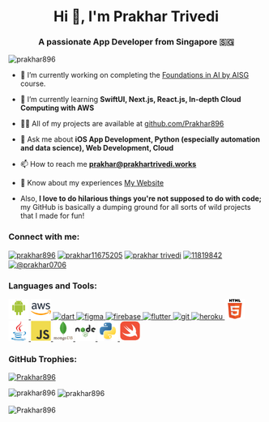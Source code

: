 <h1 align="center">Hi 👋, I'm Prakhar Trivedi</h1>
<h3 align="center">A passionate App Developer from Singapore 🇸🇬</h3>

<p align="left"> <img src="https://komarev.com/ghpvc/?username=prakhar896&label=Profile%20views&color=ffa200&style=flat" alt="prakhar896" /> </p>

- 🔭 I’m currently working on completing the [Foundations in AI by AISG](https://learn.aisingapore.org/courses/ai-for-industry-part-2/) course.

- 🌱 I’m currently learning **SwiftUI, Next.js, React.js, In-depth Cloud Computing with AWS**

- 👨‍💻 All of my projects are available at [github.com/Prakhar896](https://github.com/Prakhar896)

- 💬 Ask me about **iOS App Development, Python (especially automation and data science), Web Development, Cloud**

- 📫 How to reach me **prakhar@prakhartrivedi.works**

- 📄 Know about my experiences [My Website](https://prakhar896.github.io)

- Also, **I love to do hilarious things you're not supposed to do with code;** my GitHub is basically a dumping ground for all sorts of wild projects that I made for fun!

<h3 align="left">Connect with me:</h3>
<p align="left">
<a href="https://dev.to/prakhar896" target="blank"><img align="center" src="https://cdn.jsdelivr.net/npm/simple-icons@3.0.1/icons/dev-dot-to.svg" alt="prakhar896" height="30" width="40" /></a>
<a href="https://twitter.com/prakhar11675205" target="blank"><img align="center" src="https://cdn.jsdelivr.net/npm/simple-icons@3.0.1/icons/twitter.svg" alt="prakhar11675205" height="30" width="40" /></a>
<a href="https://www.linkedin.com/in/prakhartrivedi0706/" target="blank"><img align="center" src="https://cdn.jsdelivr.net/npm/simple-icons@3.0.1/icons/linkedin.svg" alt="prakhar trivedi" height="30" width="40" /></a>
<a href="https://stackoverflow.com/users/11819842" target="blank"><img align="center" src="https://cdn.jsdelivr.net/npm/simple-icons@3.0.1/icons/stackoverflow.svg" alt="11819842" height="30" width="40" /></a>
<a href="https://medium.com/@prakhar0706" target="blank"><img align="center" src="https://cdn.jsdelivr.net/npm/simple-icons@3.0.1/icons/medium.svg" alt="@prakhar0706" height="30" width="40" /></a>
</p>

<h3 align="left">Languages and Tools:</h3>
<p align="left"> <a href="https://developer.android.com" target="_blank"> <img src="https://raw.githubusercontent.com/devicons/devicon/master/icons/android/android-original-wordmark.svg" alt="android" width="40" height="40"/> </a> <a href="https://aws.amazon.com" target="_blank"> <img src="https://raw.githubusercontent.com/devicons/devicon/master/icons/amazonwebservices/amazonwebservices-original-wordmark.svg" alt="aws" width="40" height="40"/> </a> <a href="https://dart.dev" target="_blank"> <img src="https://www.vectorlogo.zone/logos/dartlang/dartlang-icon.svg" alt="dart" width="40" height="40"/> </a> <a href="https://www.figma.com/" target="_blank"> <img src="https://www.vectorlogo.zone/logos/figma/figma-icon.svg" alt="figma" width="40" height="40"/> </a> <a href="https://firebase.google.com/" target="_blank"> <img src="https://www.vectorlogo.zone/logos/firebase/firebase-icon.svg" alt="firebase" width="40" height="40"/> </a> <a href="https://flutter.dev" target="_blank"> <img src="https://www.vectorlogo.zone/logos/flutterio/flutterio-icon.svg" alt="flutter" width="40" height="40"/> </a> <a href="https://git-scm.com/" target="_blank"> <img src="https://www.vectorlogo.zone/logos/git-scm/git-scm-icon.svg" alt="git" width="40" height="40"/> </a> <a href="https://heroku.com" target="_blank"> <img src="https://www.vectorlogo.zone/logos/heroku/heroku-icon.svg" alt="heroku" width="40" height="40"/> </a> <a href="https://www.w3.org/html/" target="_blank"> <img src="https://raw.githubusercontent.com/devicons/devicon/master/icons/html5/html5-original-wordmark.svg" alt="html5" width="40" height="40"/> </a> <a href="https://www.java.com" target="_blank"> <img src="https://raw.githubusercontent.com/devicons/devicon/master/icons/java/java-original.svg" alt="java" width="40" height="40"/> </a> <a href="https://developer.mozilla.org/en-US/docs/Web/JavaScript" target="_blank"> <img src="https://raw.githubusercontent.com/devicons/devicon/master/icons/javascript/javascript-original.svg" alt="javascript" width="40" height="40"/> </a> <a href="https://www.mongodb.com/" target="_blank"> <img src="https://raw.githubusercontent.com/devicons/devicon/master/icons/mongodb/mongodb-original-wordmark.svg" alt="mongodb" width="40" height="40"/> </a> <a href="https://nodejs.org" target="_blank"> <img src="https://raw.githubusercontent.com/devicons/devicon/master/icons/nodejs/nodejs-original-wordmark.svg" alt="nodejs" width="40" height="40"/> </a> <a href="https://www.python.org" target="_blank"> <img src="https://raw.githubusercontent.com/devicons/devicon/master/icons/python/python-original.svg" alt="python" width="40" height="40"/> </a> <a href="https://developer.apple.com/swift/" target="_blank"> <img src="https://raw.githubusercontent.com/devicons/devicon/master/icons/swift/swift-original.svg" alt="swift" width="40" height="40"/> </a> </p>

<h3 align="left">GitHub Trophies:</h3>
<p align="left"> <a href="https://github.com/ryo-ma/github-profile-trophy"><img src="https://github-profile-trophy.vercel.app/?username=Prakhar896" alt="Prakhar896" /></a> </p>

<p><img align="left" src="https://github-readme-stats.vercel.app/api/top-langs?username=prakhar896&show_icons=true&locale=en&layout=compact" alt="prakhar896" /></p>

<p>&nbsp;<img align="center" src="https://github-readme-stats.vercel.app/api?username=prakhar896&show_icons=true&locale=en" alt="prakhar896" /></p>

<p><img align="center" src="https://github-readme-streak-stats.herokuapp.com/?user=Prakhar896&" alt="Prakhar896" /></p>
